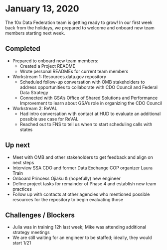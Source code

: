 # January 13, 2020

The 10x Data Federation team is getting ready to grow! In our first week back from the holidays, we prepared to welcome and onboard new team members starting next week.

## Completed

* Prepared to onboard new team members: 
  * Created a Project README 
  * Wrote personal READMEs for current team members
* Workstream 1: Resources.data.gov repository
  * Scheduled follow-up conversation with OMB stakeholders to address opportunities to collaborate with CDO Council and Federal Data Strategy
  * Connected with GSA’s Office of Shared Solutions and Performance Improvement to learn about GSA’s role in organizing the CDO Council
* Workstream 2: ReVAL
  * Had intro conversation with contact at HUD to evaluate an additional possible use case for ReVAL
  * Reached out to FNS to tell us when to start scheduling calls with states
  
## Up next

* Meet with OMB and other stakeholders to get feedback and align on next steps
* Interview SSA CDO and former Data Exchange COP organizer Laura Train
* Onboard Princess Ojiaku & (hopefully) new engineer
* Define project tasks for remainder of Phase 4 and establish new team practices
* Follow up with contacts at other agencies who mentioned possible resources for the repository to begin evaluating those

## Challenges / Blockers 

* Julia was in training 12h last week; Mike was attending additional strategy meetings 
* We are still waiting for an engineer to be staffed; ideally, they would start 1/21
